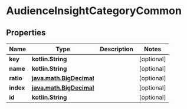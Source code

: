 
# AudienceInsightCategoryCommon

## Properties
| Name | Type | Description | Notes |
| ------------ | ------------- | ------------- | ------------- |
| **key** | **kotlin.String** |  |  [optional] |
| **name** | **kotlin.String** |  |  [optional] |
| **ratio** | [**java.math.BigDecimal**](java.math.BigDecimal.md) |  |  [optional] |
| **index** | [**java.math.BigDecimal**](java.math.BigDecimal.md) |  |  [optional] |
| **id** | **kotlin.String** |  |  [optional] |



